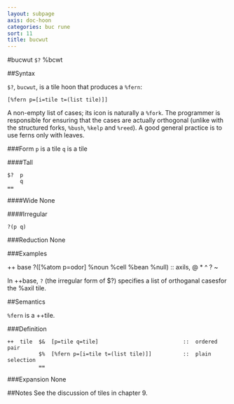 ```yaml
---
layout: subpage
axis: doc-hoon
categories: buc rune
sort: 11
title: bucwut
---
```




#bucwut `$?` %bcwt

##Syntax

`$?`, `bucwut`, is a tile hoon that produces a `%fern`:

    [%fern p=[i=tile t=(list tile)]]  

A non-empty list of cases; its icon is naturally a `%fork`. The programmer is
responsible for ensuring that the cases are actually orthogonal (unlike with
the structured forks, `%bush`, `%kelp` and `%reed`). A good general practice
is to use ferns only with leaves.

###Form
`p` is a tile
`q` is a tile

####Tall

    $?  p
        q
    ==

####Wide
None

####Irregular

    ?(p q)

###Reduction
None

###Examples

++  base  ?([%atom p=odor] %noun %cell %bean %null)     ::  axils, @ * ^ ? ~

In ++base, `?` (the irregular form of $?) specifies a list of orthoganal casesfor the %axil tile.

##Semantics

`%fern` is a ++tile.

###Definition

    ++  tile  $&  [p=tile q=tile]                           ::  ordered pair
              $%  [%fern p=[i=tile t=(list tile)]]          ::  plain selection
              ==

###Expansion
None

##Notes
See the discussion of tiles in chapter 9.
